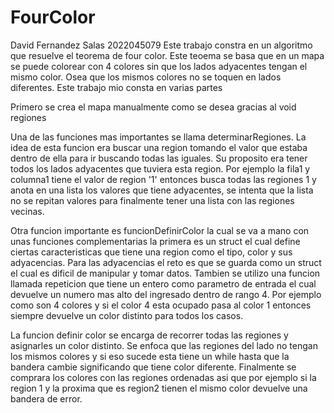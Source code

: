 # FourColor
David Fernandez Salas 2022045079
Este trabajo constra en un algoritmo que resuelve el teorema de four color. Este teoema se basa que en un mapa se puede colorear con 4 colores
sin que los lados adyacentes tengan el mismo color. Osea que los mismos colores no se toquen en lados diferentes. Este trabajo mio consta en varias partes

Primero se crea el mapa manualmente como se desea gracias al void regiones

Una de las funciones mas importantes se llama determinarRegiones. La idea de esta funcion era buscar una region tomando el valor que estaba dentro
de ella para ir buscando todas las iguales. Su proposito era tener todos los lados adyacentes que tuviera esta region. Por ejemplo la fila1 y columna1
tiene el valor de region '1' entonces busca todas las regiones 1 y anota en una lista los valores que tiene adyacentes, se intenta que la lista no se
repitan valores para finalmente tener una lista con las regiones vecinas. 

Otra funcion importante es funcionDefinirColor la cual se va a mano con unas funciones complementarias la primera es un struct el cual define ciertas
caracteristicas que tiene una region como el tipo, color y sus adyacencias. Para las adyacencias el reto es que se guarda como un struct el cual es 
dificil de manipular y tomar datos. Tambien se utilizo una funcion llamada repeticion que tiene un entero como parametro de entrada el cual devuelve 
un numero mas alto del ingresado dentro de rango 4. Por ejemplo como son 4 colores y si el color 4 esta ocupado pasa al color 1 entonces siempre devuelve
un color distinto para todos los casos.

La funcion definir color se encarga de recorrer todas las regiones y asignarles un color distinto. Se enfoca que las regiones del lado no tengan los mismos
colores y si eso sucede esta tiene un while hasta que la bandera cambie significando que tiene color diferente. Finalmente se comprara los colores
con las regiones ordenadas asi que por ejemplo si la region 1 y la proxima que es region2 tienen el mismo color devuelve una bandera de error.
